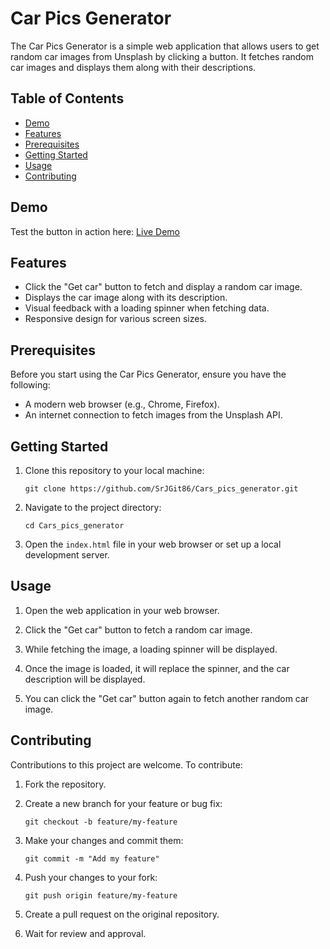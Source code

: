 # Car Pics Generator

The Car Pics Generator is a simple web application that allows users to get random car images from Unsplash by clicking a button. It fetches random car images and displays them along with their descriptions.

## Table of Contents

- [Demo](#demo)
- [Features](#features)
- [Prerequisites](#prerequisites)
- [Getting Started](#getting-started)
- [Usage](#usage)
- [Contributing](#contributing)
  
## Demo 

Test the button in action here: [Live Demo](https://srjgit86.github.io/Cars_pics_generator/index.html)

## Features

- Click the "Get car" button to fetch and display a random car image.
- Displays the car image along with its description.
- Visual feedback with a loading spinner when fetching data.
- Responsive design for various screen sizes.

## Prerequisites

Before you start using the Car Pics Generator, ensure you have the following:

- A modern web browser (e.g., Chrome, Firefox).
- An internet connection to fetch images from the Unsplash API.

## Getting Started

1. Clone this repository to your local machine:

   ```shell
   git clone https://github.com/SrJGit86/Cars_pics_generator.git
   ```

2. Navigate to the project directory:

   ```shell
   cd Cars_pics_generator
   ```

3. Open the `index.html` file in your web browser or set up a local development server.

## Usage

1. Open the web application in your web browser.

2. Click the "Get car" button to fetch a random car image.

3. While fetching the image, a loading spinner will be displayed.

4. Once the image is loaded, it will replace the spinner, and the car description will be displayed.

5. You can click the "Get car" button again to fetch another random car image.

## Contributing

Contributions to this project are welcome. To contribute:

1. Fork the repository.

2. Create a new branch for your feature or bug fix:

   ```shell
   git checkout -b feature/my-feature
   ```

3. Make your changes and commit them:

   ```shell
   git commit -m "Add my feature"
   ```

4. Push your changes to your fork:

   ```shell
   git push origin feature/my-feature
   ```

5. Create a pull request on the original repository.

6. Wait for review and approval.

